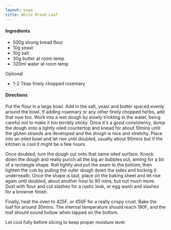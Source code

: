 ```yaml
---
layout: page
title: White Bread Loaf
---
```


#### Ingredients

- 500g strong bread flour
- 10g yeast
- 10g salt
- 30g butter at room temp
- 320ml water at room temp

Optional
- 1-2 Tbsp finely chopped rosemary


#### Directions
Put the flour in a large bowl. Add in the salt, yeast and butter spaced evenly around the bowl. If adding rosemary or any other finely chopped herbs, add that now too. Work into a wet dough by slowly trickling in the water, being careful not to make it too terribly sticky. Once it's a good consistency, dump the dough onto a lightly oiled countertop and knead for about 10mins until the gluten strands are developed and the dough is nice and stretchy. Place into an oiled bowl and let rise until doubled, usually about 90mins but if the kitchen is cool it might be a few hours. 

Once doubled, turn the dough out onto that same oiled surface. Knock down the dough and really punch all the big air bubbles out, aiming for a bit of a rectangle shape. Roll tightly and put the seam to the bottom, then tighten the cob by pulling the outer dough down the sides and tucking it underneath. Once the shape is taut, place on the baking sheet and let rise again until doubled, about another hour to 90 mins, but not much more. Dust with flour and cut slashes for a rustic look, or egg wash and slashes for a browner finish.

Finally, heat the oven to 425F, or 450F for a really crispy crust. Bake the loaf for around 30mins. The internal temperature should reach 190F, and the loaf should sound hollow when tapped on the bottom.

Let cool fully before slicing to keep proper moisture level. 